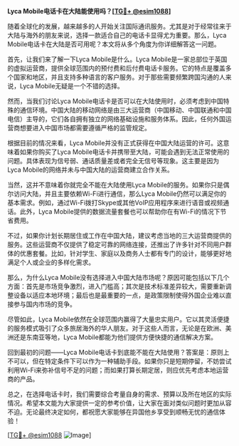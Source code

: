 **Lyca Mobile电话卡在大陆能使用吗？[[TG💪+ @esim1088](https://t.me/s/esim1088)]**

随着全球化的发展，越来越多的人开始关注国际通讯服务。尤其是对于经常往来于大陆与海外的朋友来说，选择一款适合自己的电话卡显得尤为重要。那么，Lyca Mobile电话卡在大陆是否可用呢？本文将从多个角度为你详细解答这一问题。

首先，让我们来了解一下Lyca Mobile是什么。Lyca Mobile是一家总部位于英国的虚拟运营商，提供全球范围内的预付费和后付费电话卡服务。它的特点是覆盖多个国家和地区，并且支持多种语言的客户服务。对于那些需要频繁跨国沟通的人来说，Lyca Mobile无疑是一个不错的选择。

然而，当我们讨论Lyca Mobile电话卡是否可以在大陆使用时，必须考虑到中国特殊的通信环境。中国大陆的移动网络是由三大运营商（中国移动、中国联通和中国电信）主导的，它们各自拥有独立的网络基础设施和服务体系。因此，任何外国运营商想要进入中国市场都需要遵循严格的监管规定。

根据目前的情况来看，Lyca Mobile并没有正式获得在中国大陆运营的许可。这意味着如果你购买了Lyca Mobile电话卡并携带至大陆，可能会遇到无法正常使用的问题。具体表现为信号弱、通话质量差或者完全无信号等现象。这主要是因为Lyca Mobile的网络并未与中国大陆的运营商建立合作关系。

当然，这并不意味着你就完全不能在大陆使用Lyca Mobile的服务。如果你只是偶尔访问大陆，并且主要依赖Wi-Fi进行通信，那么Lyca Mobile仍然可以满足你的基本需求。例如，通过Wi-Fi拨打Skype或其他VoIP应用程序来进行语音或视频通话。此外，Lyca Mobile提供的数据流量套餐也可以帮助你在有Wi-Fi的情况下节省费用。

不过，如果你计划长期居住或工作在中国大陆，建议考虑当地的三大运营商提供的服务。这些运营商不仅提供了稳定可靠的网络连接，还推出了许多针对不同用户群体的优惠套餐。比如，针对学生、家庭以及商务人士都有专门的设计，能够更好地满足个人或企业的多样化需求。

那么，为什么Lyca Mobile没有选择进入中国大陆市场呢？原因可能包括以下几个方面：首先是市场竞争激烈，进入门槛高；其次是技术标准差异较大，需要重新调整设备以适应本地环境；最后也是最重要的一点，是政策限制使得外国企业难以直接参与国内市场的竞争。

尽管如此，Lyca Mobile依然在全球范围内赢得了大量忠实用户。它以其灵活便捷的服务模式吸引了众多旅居海外的华人朋友。对于这些人而言，无论是在欧洲、美洲还是东南亚等地，Lyca Mobile都能为他们提供方便快捷的通信解决方案。

回到最初的问题——Lyca Mobile电话卡到底能不能在大陆使用？答案是：原则上不可以，但在特定条件下可以作为一种辅助手段。如果你只是短期停留，不妨尝试利用Wi-Fi来弥补信号不足的问题；而如果打算长期定居，则应优先考虑本地运营商的产品。

总之，在选择电话卡时，我们需要综合考量自身的需求、预算以及所在地区的实际情况。希望本文能为大家提供一定的参考价值，让大家在面对类似问题时更加从容不迫。无论最终决定如何，都祝愿大家能够在异国他乡享受到顺畅无忧的通信体验！

[[TG💪+ @esim1088](https://t.me/s/esim1088) ![Image](https://i.postimg.cc/4NQfJmqS/Snipaste-2025-05-13-00-14-12.png)]